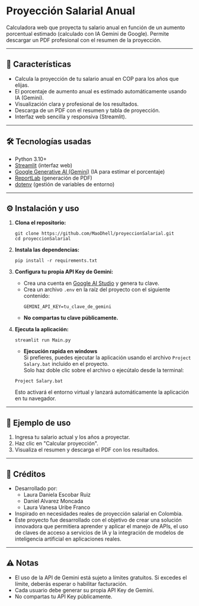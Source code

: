 # Proyección Salarial Anual

Calculadora web que proyecta tu salario anual en función de un aumento porcentual estimado (calculado con IA Gemini de Google). Permite descargar un PDF profesional con el resumen de la proyección.

---

## 🚀 Características

- Calcula la proyección de tu salario anual en COP para los años que elijas.
- El porcentaje de aumento anual es estimado automáticamente usando IA (Gemini).
- Visualización clara y profesional de los resultados.
- Descarga de un PDF con el resumen y tabla de proyección.
- Interfaz web sencilla y responsiva (Streamlit).

---

## 🛠️ Tecnologías usadas

- Python 3.10+
- [Streamlit](https://streamlit.io/) (interfaz web)
- [Google Generative AI (Gemini)](https://ai.google.dev/) (IA para estimar el porcentaje)
- [ReportLab](https://www.reportlab.com/) (generación de PDF)
- [dotenv](https://pypi.org/project/python-dotenv/) (gestión de variables de entorno)

---

## ⚙️ Instalación y uso

1. **Clona el repositorio:**
   ```
   git clone https://github.com/MaoDhell/proyeccionSalarial.git
   cd proyeccionSalarial
   ```

2. **Instala las dependencias:**
   ```
   pip install -r requirements.txt
   ```

3. **Configura tu propia API Key de Gemini:**
   - Crea una cuenta en [Google AI Studio](https://aistudio.google.com/app/apikey) y genera tu clave.
   - Crea un archivo `.env` en la raíz del proyecto con el siguiente contenido:
     ```
     GEMINI_API_KEY=tu_clave_de_gemini
     ```
   - **No compartas tu clave públicamente.**

4. **Ejecuta la aplicación:**
   ```
   streamlit run Main.py
   ```
   - **Ejecución rapida en windows**  
         Si prefieres, puedes ejecutar la aplicación usando el archivo `Project Salary.bat` incluido en el proyecto.  
          Solo haz doble clic sobre el archivo o ejecútalo desde la terminal:

    ```
    Project Salary.bat
    ```

    Esto activará el entorno virtual y lanzará automáticamente la aplicación en tu navegador.

---

## 📄 Ejemplo de uso

1. Ingresa tu salario actual y los años a proyectar.
2. Haz clic en "Calcular proyección".
3. Visualiza el resumen y descarga el PDF con los resultados.

---

## 📝 Créditos

- Desarrollado por:
   - Laura Daniela Escobar Ruiz 
   - Daniel Alvarez Moncada 
   - Laura Vanesa Uribe Franco
- Inspirado en necesidades reales de proyección salarial en Colombia.
- Este proyecto fue desarrollado con el objetivo de crear una solución innovadora que permitiera aprender y aplicar el manejo de APIs, el uso de claves de acceso a servicios de IA y la integración de modelos de inteligencia artificial en aplicaciones reales.
---

## ⚠️ Notas

- El uso de la API de Gemini está sujeto a límites gratuitos. Si excedes el límite, deberás esperar o habilitar facturación.
- Cada usuario debe generar su propia API Key de Gemini.
- No compartas tu API Key públicamente.
